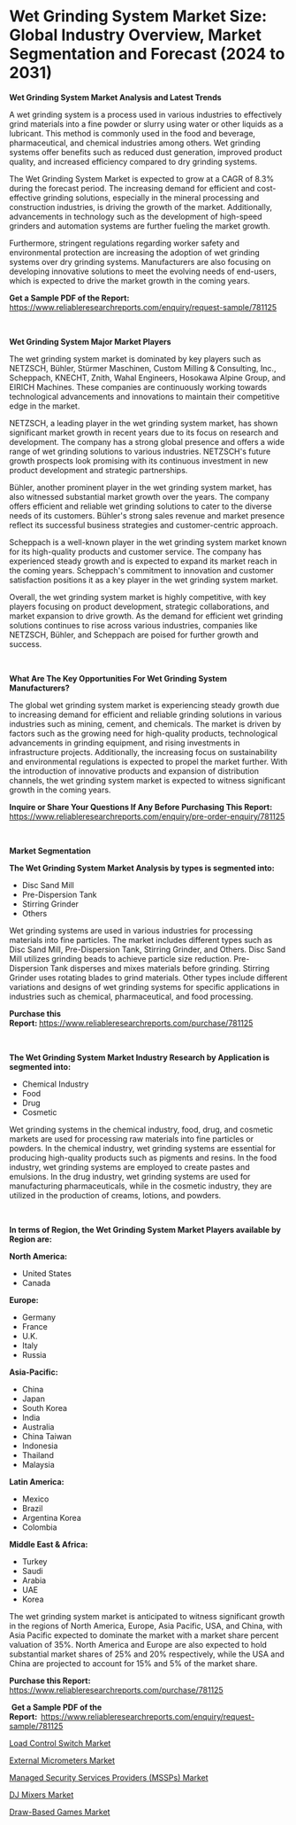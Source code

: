 <p><h1>Wet Grinding System Market Size: Global Industry Overview, Market Segmentation and Forecast (2024 to 2031)</h1></p><p><strong>Wet Grinding System Market Analysis and Latest Trends</strong></p>
<p><p>A wet grinding system is a process used in various industries to effectively grind materials into a fine powder or slurry using water or other liquids as a lubricant. This method is commonly used in the food and beverage, pharmaceutical, and chemical industries among others. Wet grinding systems offer benefits such as reduced dust generation, improved product quality, and increased efficiency compared to dry grinding systems.</p><p>The Wet Grinding System Market is expected to grow at a CAGR of 8.3% during the forecast period. The increasing demand for efficient and cost-effective grinding solutions, especially in the mineral processing and construction industries, is driving the growth of the market. Additionally, advancements in technology such as the development of high-speed grinders and automation systems are further fueling the market growth.</p><p>Furthermore, stringent regulations regarding worker safety and environmental protection are increasing the adoption of wet grinding systems over dry grinding systems. Manufacturers are also focusing on developing innovative solutions to meet the evolving needs of end-users, which is expected to drive the market growth in the coming years.</p></p>
<p><strong>Get a Sample PDF of the Report:&nbsp;</strong> <a href="https://www.reliableresearchreports.com/enquiry/request-sample/781125">https://www.reliableresearchreports.com/enquiry/request-sample/781125</a></p>
<p>&nbsp;</p>
<p><strong>Wet Grinding System Major Market Players</strong></p>
<p><p>The wet grinding system market is dominated by key players such as NETZSCH, Bühler, Stürmer Maschinen, Custom Milling & Consulting, Inc., Scheppach, KNECHT, Znith, Wahal Engineers, Hosokawa Alpine Group, and EIRICH Machines. These companies are continuously working towards technological advancements and innovations to maintain their competitive edge in the market.</p><p>NETZSCH, a leading player in the wet grinding system market, has shown significant market growth in recent years due to its focus on research and development. The company has a strong global presence and offers a wide range of wet grinding solutions to various industries. NETZSCH's future growth prospects look promising with its continuous investment in new product development and strategic partnerships.</p><p>Bühler, another prominent player in the wet grinding system market, has also witnessed substantial market growth over the years. The company offers efficient and reliable wet grinding solutions to cater to the diverse needs of its customers. Bühler's strong sales revenue and market presence reflect its successful business strategies and customer-centric approach.</p><p>Scheppach is a well-known player in the wet grinding system market known for its high-quality products and customer service. The company has experienced steady growth and is expected to expand its market reach in the coming years. Scheppach's commitment to innovation and customer satisfaction positions it as a key player in the wet grinding system market.</p><p>Overall, the wet grinding system market is highly competitive, with key players focusing on product development, strategic collaborations, and market expansion to drive growth. As the demand for efficient wet grinding solutions continues to rise across various industries, companies like NETZSCH, Bühler, and Scheppach are poised for further growth and success.</p></p>
<p>&nbsp;</p>
<p><strong>What Are The Key Opportunities For Wet Grinding System Manufacturers?</strong></p>
<p><p>The global wet grinding system market is experiencing steady growth due to increasing demand for efficient and reliable grinding solutions in various industries such as mining, cement, and chemicals. The market is driven by factors such as the growing need for high-quality products, technological advancements in grinding equipment, and rising investments in infrastructure projects. Additionally, the increasing focus on sustainability and environmental regulations is expected to propel the market further. With the introduction of innovative products and expansion of distribution channels, the wet grinding system market is expected to witness significant growth in the coming years.</p></p>
<p><strong>Inquire or Share Your Questions If Any Before Purchasing This Report:</strong> <a href="https://www.reliableresearchreports.com/enquiry/pre-order-enquiry/781125">https://www.reliableresearchreports.com/enquiry/pre-order-enquiry/781125</a></p>
<p>&nbsp;</p>
<p><strong>Market Segmentation</strong></p>
<p><strong>The Wet Grinding System Market Analysis by types is segmented into:</strong></p>
<p><ul><li>Disc Sand Mill</li><li>Pre-Dispersion Tank</li><li>Stirring Grinder</li><li>Others</li></ul></p>
<p><p>Wet grinding systems are used in various industries for processing materials into fine particles. The market includes different types such as Disc Sand Mill, Pre-Dispersion Tank, Stirring Grinder, and Others. Disc Sand Mill utilizes grinding beads to achieve particle size reduction. Pre-Dispersion Tank disperses and mixes materials before grinding. Stirring Grinder uses rotating blades to grind materials. Other types include different variations and designs of wet grinding systems for specific applications in industries such as chemical, pharmaceutical, and food processing.</p></p>
<p><strong>Purchase this Report:&nbsp;</strong><a href="https://www.reliableresearchreports.com/purchase/781125">https://www.reliableresearchreports.com/purchase/781125</a></p>
<p>&nbsp;</p>
<p><strong>The Wet Grinding System Market Industry Research by Application is segmented into:</strong></p>
<p><ul><li>Chemical Industry</li><li>Food</li><li>Drug</li><li>Cosmetic</li></ul></p>
<p><p>Wet grinding systems in the chemical industry, food, drug, and cosmetic markets are used for processing raw materials into fine particles or powders. In the chemical industry, wet grinding systems are essential for producing high-quality products such as pigments and resins. In the food industry, wet grinding systems are employed to create pastes and emulsions. In the drug industry, wet grinding systems are used for manufacturing pharmaceuticals, while in the cosmetic industry, they are utilized in the production of creams, lotions, and powders.</p></p>
<p>&nbsp;</p>
<p><strong>In terms of Region, the Wet Grinding System Market Players available by Region are:</strong></p>
<p>
    <p> <strong> North America: </strong>
        <ul>
            <li>United States</li>
            <li>Canada</li>
        </ul>
        </p> 
    <p> <strong> Europe: </strong>
        <ul>
            <li>Germany</li>
            <li>France</li>
            <li>U.K.</li>
            <li>Italy</li>
            <li>Russia</li>
        </ul>
        </p> 
    <p> <strong> Asia-Pacific: </strong>
        <ul>
            <li>China</li>
            <li>Japan</li>
            <li>South Korea</li>
            <li>India</li>
            <li>Australia</li>
            <li>China Taiwan</li>
            <li>Indonesia</li>
            <li>Thailand</li>
            <li>Malaysia</li>
        </ul>
        </p> 
    <p> <strong> Latin America: </strong>
        <ul>
            <li>Mexico</li>
            <li>Brazil</li>
            <li>Argentina Korea</li>
            <li>Colombia</li>
        </ul>
        </p> 
    <p> <strong> Middle East & Africa: </strong>
        <ul>
            <li>Turkey</li>
            <li>Saudi</li>
            <li>Arabia</li>
            <li>UAE</li>
            <li>Korea</li>
        </ul>
    </p>
    </p>
<p><p>The wet grinding system market is anticipated to witness significant growth in the regions of North America, Europe, Asia Pacific, USA, and China, with Asia Pacific expected to dominate the market with a market share percent valuation of 35%. North America and Europe are also expected to hold substantial market shares of 25% and 20% respectively, while the USA and China are projected to account for 15% and 5% of the market share.</p></p>
<p><strong>Purchase this Report: </strong><a href="https://www.reliableresearchreports.com/purchase/781125">https://www.reliableresearchreports.com/purchase/781125</a></p>
<p>&nbsp;<strong>Get a Sample PDF of the Report:&nbsp;&nbsp;</strong><a href="https://www.reliableresearchreports.com/enquiry/request-sample/781125">https://www.reliableresearchreports.com/enquiry/request-sample/781125</a></p>
<p><strong></strong></p>
<p><p><a href="https://medium.com/@samanthamason1930/load-control-switch-market-research-report-its-history-and-forecast-2024-to-2031-c7f842bf7a53">Load Control Switch Market</a></p><p><a href="https://medium.com/@myrticecole/external-micrometers-market-insights-into-market-cagr-market-trends-and-growth-strategies-e421c994dc79">External Micrometers Market</a></p><p><a href="https://github.com/CliffMedina6/Market-Research-Report-List-3/blob/main/managed-security-services-providers-mssps-market.md">Managed Security Services Providers (MSSPs) Market</a></p><p><a href="https://medium.com/@myrticecole/dj-mixers-market-comprehensive-assessment-by-type-application-and-geography-6a7f94f5645c">DJ Mixers Market</a></p><p><a href="https://github.com/provorikovar/Market-Research-Report-List-3/blob/main/draw-based-games-market.md">Draw-Based Games Market</a></p></p>